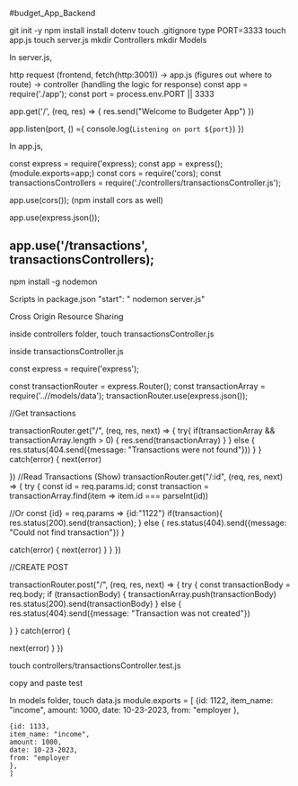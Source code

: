 #budget_App_Backend

git init -y
npm install
install dotenv
touch .gitignore
type PORT=3333
touch app.js
touch server.js
mkdir Controllers
mkdir Models

In server.js,

http request (frontend, fetch(http:3001))
-> app.js (figures out where to route)
-> controller (handling the logic for response)
const app = require('./app');
const port = process.env.PORT || 3333

app.get('/', (req, res) => {
    res.send("Welcome to Budgeter App")
})

app.listen(port, () ={
    console.log(`Listening on port ${port}`)
})


In app.js,

const express = require('express);
const app = express();
(module.exports=app;)
const cors = require('cors);
const transactionsControllers = require('./controllers/transactionsController.js');

app.use(cors()); (npm install cors as well)

app.use(express.json());

app.use('/transactions', transactionsControllers);
----

npm install -g nodemon

Scripts in package.json
"start": " nodemon server.js"

Cross Origin Resource Sharing

inside controllers folder, touch transactionsController.js 

inside transactionsController.js

const express = require('express');

const transactionRouter = express.Router();
const transactionArray = require('..//models/data');
transactionRouter.use(express.json());

//Get transactions

transactionRouter.get("/", (req, res, next) => {
    try{
if(transactionArray && transactionArray.length > 0) {
    res.send(transactionArray)
}
    } else {
        res.status(404.send({message: "Transactions were not found"}))
    }
}
    catch(error) {
next(error)

})
//Read Transactions (Show)
transactionRouter.get("/:id", (req, res, next) => {
try {
const id = req.params.id;
const transaction = transactionArray.find(item => item.id === parseInt(id)) 

//Or const {id} = req.params => {id:"1122"}
if(transaction){
    res.status(200).send(transaction);
} else {
    res.status(404).send({message: "Could not find transaction"})
}

catch(error) {
next(error)
}
}
})

//CREATE POST

transactionRouter.post("/", (req, res, next) => {
try {
const transactionBody = req.body;
if (transactionBody) {
    transactionArray.push(transactionBody) 
    res.status(200).send(transactionBody)
} else { 
    res.status(404).send({message: "Transaction was not created"})

}
}
catch(error) {

next(error)
}
})


touch controllers/transactionsController.test.js

copy and paste test



In models folder, touch data.js
module.exports = [
    {id: 1122, 
    item_name: "income",
    amount: 1000,
    date: 10-23-2023,
    from: "employer
    },

    {id: 1133, 
    item_name: "income",
    amount: 1000,
    date: 10-23-2023,
    from: "employer
    },
    ]

